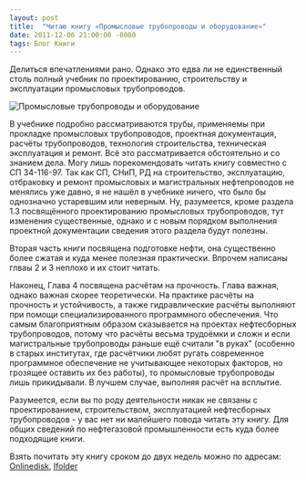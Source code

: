 ```yaml
---
layout: post
title:  "Читаю книгу «Промысловые трубопроводы и оборудование»"
date: 2011-12-06 21:00:00 -0000
tags: Блог Книги
---
```


Делиться впечатлениями рано. Однако это едва ли не единственный столь полный учебник по проектированию, строительству и эксплуатации промысловых трубопроводов. 

![Промысловые трубопроводы и оборудование](https://res.cloudinary.com/dlqc5rp9l/image/upload/v1647909732/covers/truboprovod_title_kqgtfk.jpg)

В учебнике подробно рассматриваются трубы, применяемы при прокладке промысловых трубопроводов, проектная документация, расчёты трубопроводов, технология строительства, техническая эксплуатация и ремонт. Всё это рассматривается обстоятельно и со знанием дела. Могу лишь порекомендовать читать книгу совместно с СП 34-116-97. Так как СП, СНиП, РД на строительство, эксплуатацию, отбраковку и ремонт промысловых и магистральных нефтепроводов не менялись уже давно, я не нашёл в учебнике ничего, что было бы однозначно устаревшим или неверным. Ну, разумеется, кроме раздела 1.3 посвящённого проектированию промысловых трубопроводов, тут изменения существенные, однако и с новым порядком выполнения проектной документации сведения этого раздела будут полезны.

Вторая часть книги посвящена подготовке нефти, она существенно более сжатая и куда менее полезная практически. Впрочем написаны глваы 2 и 3 неплохо и их стоит читать.

Наконец, Глава 4 посвящена расчётам на прочность. Глава важная, однако важная скорее теоретически. На практике расчёты на прочность и устойчивость, а также гидравлические расчёты выполняют при помощи специализированного программного обеспечения. Что самым благоприятным образом сказывается на проектах нефтесборных трубопроводов, потому что расчёты весьма трудоёмки и сложн и если магистральные трубопроводы раньше ещё считали "в руках" (особенно в старых институтах, где расчётчики любят ругать современное программное обеспечение не учитывающее некоторых факторов, но грозящее оставить их без работы), то промысловые трубопроводы лишь прикидывали. В лучшем случае, выполняя расчёт на всплытие.

Разумеется, если вы по роду деятельности никак не связаны с проектированием, строительством, эксплуатацией нефтесборных трубопроводов - у вас нет ни малейшего повода читать эту книгу. Для общих сведений по нефтегазовой промышленности есть куда более подходящие книги.

Взять почитать эту книгу сроком до двух недель можно по адресам: [Onlinedisk](http://www.onlinedisk.ru/edit_file/782873/), [Ifolder](http://infanata.ifolder.ru/27402273)

